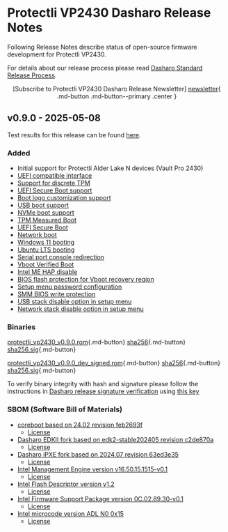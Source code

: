# Protectli VP2430 Dasharo Release Notes

Following Release Notes describe status of open-source firmware development for
Protectli VP2430.

For details about our release process please read
[Dasharo Standard Release Process](../../dev-proc/standard-release-process.md).

<center>

[Subscribe to Protectli VP2430 Dasharo Release Newsletter]
[newsletter]{ .md-button .md-button--primary .center }

</center>

## v0.9.0 - 2025-05-08

Test results for this release can be found
[here](https://github.com/Dasharo/osfv-results/blob/main/boards/Protectli/VP2430/v0.9.0-results.csv).

### Added

- Initial support for Protectli Alder Lake N devices (Vault Pro 2430)
- [UEFI compatible interface](https://docs.dasharo.com/unified-test-documentation/dasharo-compatibility/30M-uefi-compatible-interface/)
- [Support for discrete TPM](https://docs.dasharo.com/unified-test-documentation/dasharo-security/200-tpm-support/)
- [UEFI Secure Boot support](https://docs.dasharo.com/unified-test-documentation/dasharo-security/206-secure-boot/)
- [Boot logo customization support](https://docs.dasharo.com/unified-test-documentation/dasharo-compatibility/328-logo-customization-functionality/)
- [USB boot support](https://docs.dasharo.com/unified-test-documentation/dasharo-compatibility/31N-usb-boot/)
- [NVMe boot support](https://docs.dasharo.com/unified-test-documentation/dasharo-compatibility/312-nvme-support/)
- [TPM Measured Boot](https://docs.dasharo.com/unified-test-documentation/dasharo-security/203-measured-boot/)
- [UEFI Secure Boot](https://docs.dasharo.com/unified-test-documentation/dasharo-security/206-secure-boot/)
- [Network boot](https://docs.dasharo.com/unified-test-documentation/dasharo-compatibility/315b-netboot-utilities/)
- [Windows 11 booting](https://docs.dasharo.com/unified-test-documentation/dasharo-compatibility/31A-windows-booting/)
- [Ubuntu LTS booting](https://docs.dasharo.com/unified-test-documentation/dasharo-compatibility/308-debian-stable-and-ubuntu-lts-support/)
- [Serial port console redirection](https://docs.dasharo.com/unified-test-documentation/dasharo-compatibility/31G-ec-and-superio/#sio004001-serial-port-in-firmware)
- [Vboot Verified Boot](https://docs.dasharo.com/guides/vboot-signing/)
- [Intel ME HAP disable](https://docs.dasharo.com/unified-test-documentation/dasharo-security/20F-me-neuter/)
- [BIOS flash protection for Vboot recovery region](https://docs.dasharo.com/unified-test-documentation/dasharo-security/20J-bios-lock-support/)
- [Setup menu password configuration](https://docs.dasharo.com/dasharo-menu-docs/overview/#dasharo-menu-guides)
- [SMM BIOS write protection](https://docs.dasharo.com/dasharo-menu-docs/dasharo-system-features/#dasharo-security-options)
- [USB stack disable option in setup menu](https://docs.dasharo.com/dasharo-menu-docs/dasharo-system-features/#usb-configuration)
- [Network stack disable option in setup menu](https://docs.dasharo.com/dasharo-menu-docs/dasharo-system-features/#networking-options)

### Binaries

[protectli_vp2430_v0.9.0.rom][protectli_vp2430_v0.9.0.rom_file]{.md-button}
[sha256][protectli_vp2430_v0.9.0.rom_hash]{.md-button}
[sha256.sig][protectli_vp2430_v0.9.0.rom_sig]{.md-button}

[protectli_vp2430_v0.9.0_dev_signed.rom][protectli_vp2430_v0.9.0_dev_signed.rom_file]{.md-button}
[sha256][protectli_vp2430_v0.9.0_dev_signed.rom_hash]{.md-button}
[sha256.sig][protectli_vp2430_v0.9.0_dev_signed.rom_sig]{.md-button}

To verify binary integrity with hash and signature please follow the
instructions in [Dasharo release signature verification](/guides/signature-verification)
using [this key](https://raw.githubusercontent.com/3mdeb/3mdeb-secpack/master/dasharo/dasharo-open-source-firmware-engineering-release-signing-key.asc)

### SBOM (Software Bill of Materials)

- [coreboot based on 24.02 revision feb2693f](https://github.com/Dasharo/coreboot/tree/feb2693f)
    + [License](https://github.com/Dasharo/coreboot/blob/feb2693f/COPYING)
- [Dasharo EDKII fork based on edk2-stable202405 revision c2de870a](https://github.com/Dasharo/edk2/tree/c2de870a)
    + [License](https://github.com/Dasharo/edk2/blob/c2de870a/License.txt)
- [Dasharo iPXE fork based on 2024.07 revision 63ed3e35](https://github.com/Dasharo/ipxe/tree/63ed3e35)
    + [License](https://github.com/Dasharo/ipxe/blob/63ed3e35/COPYING.GPLv2)
- [Intel Management Engine version v16.50.15.1515-v0.1](https://github.com/Dasharo/dasharo-blobs/blob/79be2c81/protectli/vault_adl_n/vp2430/me.bin)
    + [License](https://github.com/Dasharo/dasharo-blobs/blob/79be2c81/licenses/pv%20intel%20obl%20software%20license%20agreement%2011.2.2017.pdf)
- [Intel Flash Descriptor version v1.2](https://github.com/Dasharo/dasharo-blobs/blob/79be2c81/protectli/vault_adl_n/vp2430/descriptor.bin)
    + [License](https://github.com/Dasharo/dasharo-blobs/blob/79be2c81/licenses/pv%20intel%20obl%20software%20license%20agreement%2011.2.2017.pdf)
- [Intel Firmware Support Package version 0C.02.89.30-v0.1](https://github.com/intel/FSP/commits/86c91116/AlderLakeFspBinPkg/IoT/AlderLakeN)
    + [License](https://github.com/intel/FSP/blob/86c91116/FSP_License.pdf)
- [Intel microcode version ADL N0 0x15](https://github.com/intel/Intel-Linux-Processor-Microcode-Data-Files/tree/microcode-20240312/intel-ucode/06-be-00)
    + [License](https://github.com/intel/Intel-Linux-Processor-Microcode-Data-Files/blob/microcode-20240312/license)

[newsletter]: https://newsletter.3mdeb.com/subscription/n2EpSxtqL
[protectli_vp2430_v0.9.0.rom_file]: https://dl.3mdeb.com/open-source-firmware/Dasharo/protectli_vp2430/v0.9.0/protectli_vp2430_v0.9.0.rom
[protectli_vp2430_v0.9.0.rom_hash]: https://dl.3mdeb.com/open-source-firmware/Dasharo/protectli_vp2430/v0.9.0/protectli_vp2430_v0.9.0.rom.sha256
[protectli_vp2430_v0.9.0.rom_sig]: https://dl.3mdeb.com/open-source-firmware/Dasharo/protectli_vp2430/v0.9.0/protectli_vp2430_v0.9.0.rom.sha256.sig
[protectli_vp2430_v0.9.0_dev_signed.rom_file]: https://dl.3mdeb.com/open-source-firmware/Dasharo/protectli_vp2430/v0.9.0/protectli_vp2430_v0.9.0_dev_signed.rom
[protectli_vp2430_v0.9.0_dev_signed.rom_hash]: https://dl.3mdeb.com/open-source-firmware/Dasharo/protectli_vp2430/v0.9.0/protectli_vp2430_v0.9.0_dev_signed.rom.sha256
[protectli_vp2430_v0.9.0_dev_signed.rom_sig]: https://dl.3mdeb.com/open-source-firmware/Dasharo/protectli_vp2430/v0.9.0/protectli_vp2430_v0.9.0_dev_signed.rom.sha256.sig
